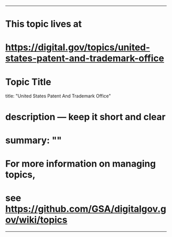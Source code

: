 
---
# This topic lives at
# https://digital.gov/topics/united-states-patent-and-trademark-office

# Topic Title
title: "United States Patent And Trademark Office"

# description — keep it short and clear
# summary: ""


# For more information on managing topics,
# see https://github.com/GSA/digitalgov.gov/wiki/topics
---